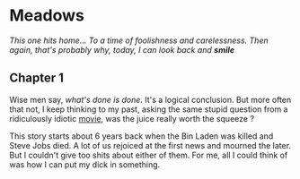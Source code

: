 # Meadows

_This one hits home... To a time of foolishness and carelessness. Then again, that's probably why, today, I can look back and **smile**_

## Chapter 1

Wise men say, _what's done is done_. It's a logical conclusion. But more often that not, I keep thinking to my past, asking the same stupid question from a ridiculously idiotic [movie](http://www.imdb.com/title/tt0265208/), was the juice really worth the squeeze ? 

This story starts about 6 years back when the Bin Laden was killed and Steve Jobs died. A lot of us rejoiced at the first news and mourned the later. But I couldn't give too shits about either of them. For me, all I could think of was how I can put my dick in something. 



